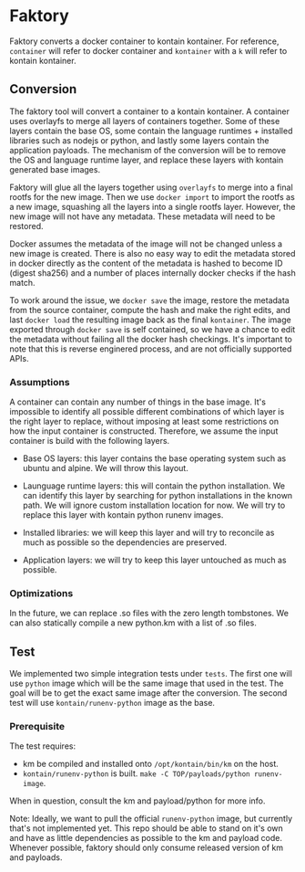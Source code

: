 # Faktory

Faktory converts a docker container to kontain kontainer. For reference,
`container` will refer to docker container and `kontainer` with a `k` will
refer to kontain kontainer.

## Conversion

The faktory tool will convert a container to a kontain kontainer. A container
uses overlayfs to merge all layers of containers together. Some of these
layers contain the base OS, some contain the language runtimes + installed
libraries such as nodejs or python, and lastly some layers contain the
application payloads. The mechanism of the conversion will be to remove the
OS and language runtime layer, and replace these layers with kontain
generated base images.

Faktory will glue all the layers together using `overlayfs` to merge into a
final rootfs for the new image. Then we use `docker import` to import the
rootfs as a new image, squashing all the layers into a single rootfs layer.
However, the new image will not have any metadata. These metadata will need
to be restored.

Docker assumes the metadata of the image will not be changed unless a new
image is created. There is also no easy way to edit the metadata stored in
docker directly as the content of the metadata is hashed to become ID (digest
sha256) and a number of places internally docker checks if the hash match.

To work around the issue, we `docker save` the image, restore the metadata
from the source container, compute the hash and make the right edits, and
last `docker load` the resulting image back as the final `kontainer`. The
image exported through `docker save` is self contained, so we have a chance
to edit the metadata without failing all the docker hash checkings. It's
important to note that this is reverse enginered process, and are not
officially supported APIs.

### Assumptions

A container can contain any number of things in the base image. It's
impossible to identify all possible different combinations of which layer is
the right layer to replace, without imposing at least some restrictions on
how the input container is constructed. Therefore, we assume the input
container is build with the following layers.

* Base OS layers: this layer contains the base operating system such as ubuntu
and alpine. We will throw this layout.

* Launguage runtime layers: this will contain the python installation. We can
identify this layer by searching for python installations in the known path.
We will ignore custom installation location for now. We will try to replace
this layer with kontain python runenv images.

* Installed libraries: we will keep this layer and will try to reconcile as
much as possible so the dependencies are preserved.

* Application layers: we will try to keep this layer untouched as much as
possible.

### Optimizations

In the future, we can replace .so files with the zero length tombstones. We
can also statically compile a new python.km with a list of .so files.

## Test

We implemented two simple integration tests under `tests`. The first one will
use `python` image which will be the same image that used in the test. The
goal will be to get the exact same image after the conversion. The second test
will use `kontain/runenv-python` image as the base.

### Prerequisite

The test requires:

- km be compiled and installed onto `/opt/kontain/bin/km` on the host.
- `kontain/runenv-python` is built. `make -C TOP/payloads/python
runenv-image`.

When in question, consult the km and payload/python for more info.

Note: Ideally, we want to pull the official `runenv-python` image, but
currently that's not implemented yet. This repo should be able to stand on
it's own and have as little dependencies as possible to the km and payload
code. Whenever possible, faktory should only consume released version of km
and payloads.